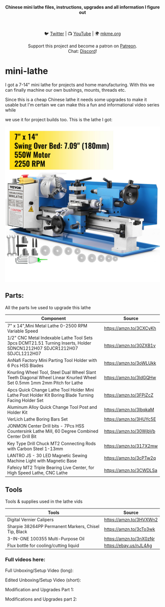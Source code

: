 <p align="center">
<b>Chinese mini lathe files, instructions, upgrades and all information I figure out  </b><br>
<br><br>
<br>🐦 <a href="https://twitter.com/mkmeorg">Twitter</a>
| 📺 <a href="https://www.youtube.com/mkmeorg">YouTube</a>
| 🌍 <a href="http://www.mkme.org">mkme.org</a><br>
<br>
Support this project and become a patron on <a href="https://www.patreon.com/EricWilliam">Patreon</a>.<br>
Chat: <a href="https://discord.gg/j9S4Fgv">Discord</a></b>!
</p>

# mini-lathe

I got a 7-14" mini lathe for projects and home manufacturing. With this we can finally machine our own bushings, mounts, threads etc. 

Since this is a cheap Chinese lathe it needs some upgrades to make it usable but I'm certain we can make this a fun and informational video series while 

we use it for project builds too. This is the lathe I got: 

<img src="https://github.com/MKme/mini-lathe/blob/main/Lathe%20and%20parts%20I%20got/s-l1600.jpg"/>

## Parts:

All the parts Ive used to upgrade this lathe


|     Component    | Source  |
| ---------- |----------------|
| 7" x 14",Mini Metal Lathe 0-2500 RPM Variable Speed | https://amzn.to/3CXCyKh
| 1/2" CNC Metal Indexable Lathe Tool Sets 3pcs DCMT21.51 Turning Inserts, Holder SDNCN1212H07 SDJCR1212H07 SDJCL1212H07 | https://amzn.to/30ZXB1v
| AnNafi Factory Mini Parting Tool Holder with 6 Pcs HSS Blades | https://amzn.to/3oWLUkk
| Knurling Wheel Tool, Steel Dual Wheel Slant Teeth Diagonal Wheel Linear Knurled Wheel Set 0.5mm 1mm 2mm Pitch for Lathe | https://amzn.to/3ldGQHw
| 4pcs Quick Change Lathe Tool Holder Mini Lathe Post Holder Kit Boring Blade Turning Facing Holder Set | https://amzn.to/3FPjZcZ
| Aluminum Alloy Quick Change Tool Post and Holder Kit  | https://amzn.to/3lbqkaM
| VerLich Lathe Boring Bars Set | https://amzn.to/3HUYc5E
| JONMON Center Drill bits - 7Pcs HSS Countersink Lathe Mill, 60 Degree Combined Center Drill Bit | https://amzn.to/30WjbVb
| Key Type Drill Chuck MT2 Connecting Rods with Carbon Steel 1-13mm | https://amzn.to/317X2mw
| LANTRO JS - 30 LED Magnetic Sewing Machine Light with Magnetic Base    | https://amzn.to/3cPTw2q
| Fafeicy MT2 Triple Bearing Live Center, for High Speed Lathe, CNC Lathe | https://amzn.to/3CWDLSa

## Tools

Tools & supplies used in the lathe vids


|     Tools    | Source  |
| ---------- |----------------|
| Digital Vernier Calipers | https://amzn.to/3HVXWn2
| Sharpie 38264PP Permanent Markers, Chisel Tip, Black | https://amzn.to/3cTo3wk
| 3-IN-ONE 100355 Multi-Purpose Oil | https://amzn.to/3nX0zNr
| Flux bottle for cooling/cutting liquid | https://ebay.us/nJL4Ag 



### Full videos here:

Full Unboxing/Setup Video (long): 

Edited Unboxing/Setup Video (short):

Modification and Upgrades Part 1:

Modifications and Upgrades part 2:

